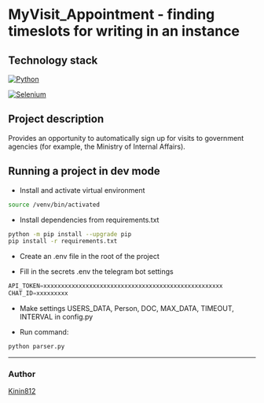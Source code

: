 # MyVisit_Appointment - finding timeslots for writing in an instance



## Technology stack

[![Python](https://img.shields.io/badge/-Python-464646?style=flat-square&logo=Python)](https://www.python.org/)

[![Selenium](https://img.shields.io/badge/Selenium-43B02A?style=for-the-badge&logo=Selenium&logoColor=white)](https://www.selenium.dev/)

## Project description

Provides an opportunity to automatically sign up for visits to government agencies (for example, the Ministry of Internal Affairs).


## Running a project in dev mode

- Install and activate virtual environment

```bash
source /venv/bin/activated
```

- Install dependencies from requirements.txt

```bash
python -m pip install --upgrade pip
pip install -r requirements.txt
```

- Create an .env file in the root of the project


- Fill in the secrets .env the telegram bot settings 

```python
API_TOKEN=xxxxxxxxxxxxxxxxxxxxxxxxxxxxxxxxxxxxxxxxxxxxxxxxxxx
CHAT_ID=xxxxxxxxx
```

- Make settings USERS_DATA, Person, DOC, MAX_DATA, TIMEOUT, INTERVAL in config.py


- Run command:
```bash
python parser.py
```

---

### Author
[Kinin812](https://github.com/Kinin812)
